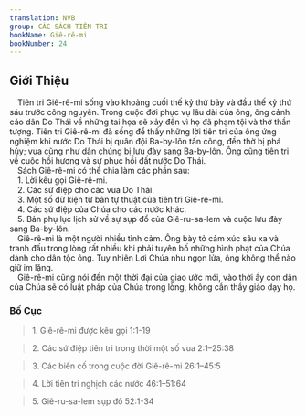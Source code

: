 ```yaml
---
translation: NVB
group: CÁC SÁCH TIÊN-TRI
bookName: Giê-rê-mi 
bookNumber: 24
---
```


<div class="title"><h2>Giới Thiệu </h2></div> Tiên tri Giê-rê-mi sống vào khoảng cuối thế kỷ thứ bảy và đầu thế kỷ thứ sáu trước công nguyên. Trong cuộc đời phục vụ lâu dài của ông, ông cảnh cáo dân Do Thái về những tai họa sẽ xảy đến vì họ đã phạm tội và thờ thần tượng. Tiên tri Giê-rê-mi đã sống để thấy những lời tiên tri của ông ứng nghiệm khi nước Do Thái bị quân đội Ba-by-lôn tấn công, đền thờ bị phá hủy; vua cũng như dân chúng bị lưu đày sang Ba-by-lôn. Ông cũng tiên tri về cuộc hồi hương và sự phục hồi đất nước Do Thái. <br/> Sách Giê-rê-mi có thể chia làm các phần sau: <br/> 1. Lời kêu gọi Giê-rê-mi. <br/> 2. Các sứ điệp cho các vua Do Thái. <br/> 3. Một số dữ kiện từ bản tự thuật của tiên tri Giê-rê-mi. <br/> 4. Các sứ điệp của Chúa cho các nước khác. <br/> 5. Bản phụ lục lịch sử về sự sụp đổ của Giê-ru-sa-lem và cuộc lưu đày sang Ba-by-lôn. <br/> Giê-rê-mi là một người nhiều tình cảm. Ông bày tỏ cảm xúc sâu xa và tranh đấu trong lòng rất nhiều khi phải tuyên bố những hình phạt của Chúa dành cho dân tộc ông. Tuy nhiên Lời Chúa như ngọn lửa, ông không thể nào giữ im lặng. <br/> Giê-rê-mi cũng nói đến một thời đại của giao ước mới, vào thời ấy con dân của Chúa sẽ có luật pháp của Chúa trong lòng, không cần thầy giáo dạy họ. <br/><div class="title"><h3>Bố Cục </h3></div><blockquote>1. Giê-rê-mi được kêu gọi 1:1-19</blockquote><blockquote>2. Các sứ điệp tiên tri trong thời một số vua 2:1–25:38</blockquote><blockquote>3. Các biến cố trong cuộc đời Giê-rê-mi 26:1–45:5</blockquote><blockquote>4. Lời tiên tri nghịch các nước 46:1–51:64</blockquote><blockquote>5. Giê-ru-sa-lem sụp đổ 52:1-34</blockquote>

